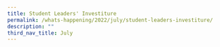 ```yaml
---
title: Student Leaders' Investiture
permalink: /whats-happening/2022/july/student-leaders-investiture/
description: ""
third_nav_title: July
---
```

